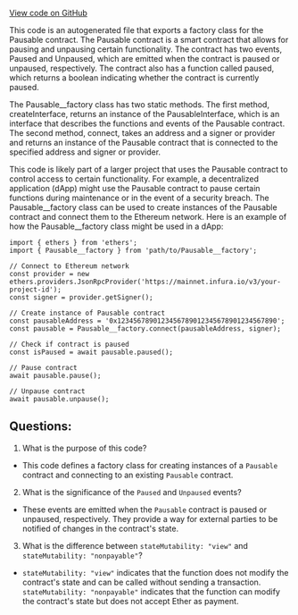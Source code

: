 [View code on GitHub](zoo-labs/zoo/blob/master/contracts/types/factories/Pausable__factory.ts)

This code is an autogenerated file that exports a factory class for the Pausable contract. The Pausable contract is a smart contract that allows for pausing and unpausing certain functionality. The contract has two events, Paused and Unpaused, which are emitted when the contract is paused or unpaused, respectively. The contract also has a function called paused, which returns a boolean indicating whether the contract is currently paused.

The Pausable__factory class has two static methods. The first method, createInterface, returns an instance of the PausableInterface, which is an interface that describes the functions and events of the Pausable contract. The second method, connect, takes an address and a signer or provider and returns an instance of the Pausable contract that is connected to the specified address and signer or provider.

This code is likely part of a larger project that uses the Pausable contract to control access to certain functionality. For example, a decentralized application (dApp) might use the Pausable contract to pause certain functions during maintenance or in the event of a security breach. The Pausable__factory class can be used to create instances of the Pausable contract and connect them to the Ethereum network. Here is an example of how the Pausable__factory class might be used in a dApp:

```
import { ethers } from 'ethers';
import { Pausable__factory } from 'path/to/Pausable__factory';

// Connect to Ethereum network
const provider = new ethers.providers.JsonRpcProvider('https://mainnet.infura.io/v3/your-project-id');
const signer = provider.getSigner();

// Create instance of Pausable contract
const pausableAddress = '0x1234567890123456789012345678901234567890';
const pausable = Pausable__factory.connect(pausableAddress, signer);

// Check if contract is paused
const isPaused = await pausable.paused();

// Pause contract
await pausable.pause();

// Unpause contract
await pausable.unpause();
```
## Questions: 
 1. What is the purpose of this code?
- This code defines a factory class for creating instances of a `Pausable` contract and connecting to an existing `Pausable` contract.

2. What is the significance of the `Paused` and `Unpaused` events?
- These events are emitted when the `Pausable` contract is paused or unpaused, respectively. They provide a way for external parties to be notified of changes in the contract's state.

3. What is the difference between `stateMutability: "view"` and `stateMutability: "nonpayable"`?
- `stateMutability: "view"` indicates that the function does not modify the contract's state and can be called without sending a transaction. `stateMutability: "nonpayable"` indicates that the function can modify the contract's state but does not accept Ether as payment.